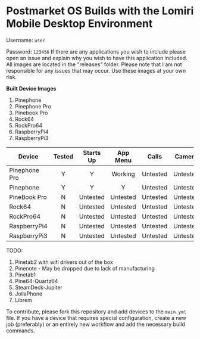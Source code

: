 # Postmarket OS Builds with the Lomiri Mobile Desktop Environment
Username: `user`

Password: `123456`
If there are any applications you wish to include please open an issue and explain why you wish to have this application included.
All images are located in the "releases" folder. Please note that I am not responsible for any issues that may occur. Use these images at your own risk.

**Built Device Images**

1. Pinephone
2. Pinephone Pro
3. Pinebook Pro
4. Rock64
5. RockPro64
6. RaspberryPi4
7. RaspberryPi3

| Device        | Tested | Starts Up | App Menu | Calls   | Camera   | Quick Menu |
| ------------- | :----: | :-------: | :------: | :-----: | :------: | :--------: |
| Pinephone Pro | Y      | Y         | Working  | Untested| Untested | Buggy      |
| Pinephone     | Y      | Y         | Y        | Untested| Untested | Y          |
| PineBook Pro  | N      | Untested  | Untested | Untested| Untested | Untested   |
| Rock64        | N      | Untested  | Untested | Untested| Untested | Untested   |
| RockPro64     | N      | Untested  | Untested | Untested| Untested | Untested   |
| RaspberryPi4  | N      | Untested  | Untested | Untested| Untested | Untested   |
| RaspberryPi3  | N      | Untested  | Untested | Untested| Untested | Untested   |

TODO:
1. Pinetab2 with wifi drivers out of the box
2. Pinenote - May be dropped due to lack of manufacturing
3. Pinetab1
4. Pine64-Quartz64
5. SteamDeck-Jupiter
6. JollaPhone
7. Librem

To contribute, please fork this repository and add devices to the `main.yml` file. If you have a device that requires special configuration, create a new job (preferably) or an entirely new workflow and add the necessary build commands.
